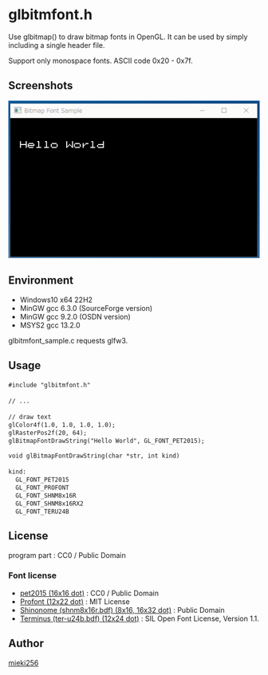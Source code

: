 glbitmfont.h
============

Use glbitmap() to draw bitmap fonts in OpenGL. It can be used by simply including a single header file.

Support only monospace fonts. ASCII code 0x20 - 0x7f.

Screenshots
-----------

![Sample Screenshot](./screenshots/glbitfont_sample_ss.gif)

Environment
-----------

* Windows10 x64 22H2
* MinGW gcc 6.3.0 (SourceForge version)
* MinGW gcc 9.2.0 (OSDN version)
* MSYS2 gcc 13.2.0

glbitmfont_sample.c requests glfw3.

Usage
-----

```
#include "glbitmfont.h"

// ...

// draw text
glColor4f(1.0, 1.0, 1.0, 1.0);
glRasterPos2f(20, 64);
glBitmapFontDrawString("Hello World", GL_FONT_PET2015);
```

```
void glBitmapFontDrawString(char *str, int kind)

kind:
  GL_FONT_PET2015
  GL_FONT_PROFONT
  GL_FONT_SHNM8x16R
  GL_FONT_SHNM8x16RX2
  GL_FONT_TERU24B
```

License
-------

program part : CC0 / Public Domain

### Font license

* [pet2015 (16x16 dot)](http://blawat2015.no-ip.com/~mieki256/diary/202310301.html#202310301) : CC0 / Public Domain
* [Profont (12x22 dot)](https://tobiasjung.name/profont/) : MIT License
* [Shinonome (shnm8x16r.bdf) (8x16, 16x32 dot)](http://openlab.ring.gr.jp/efont/shinonome/) : Public Domain
* [Terminus (ter-u24b.bdf) (12x24 dot)](https://terminus-font.sourceforge.net/) : SIL Open Font License, Version 1.1.

Author
------

[mieki256](https://github.com/mieki256)

